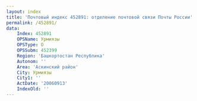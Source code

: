 ```yaml
---
layout: index
title: 'Почтовый индекс 452891: отделение почтовой связи Почты России'
permalink: /452891/
data:
    Index: 452891
    OPSName: Урмиязы
    OPSType: О
    OPSSubm: 452399
    Region: 'Башкортостан Республика'
    Autonom: ''
    Area: 'Аскинский район'
    City: Урмиязы
    City1: ''
    ActDate: '20060913'
    IndexOld: ''
---
```

